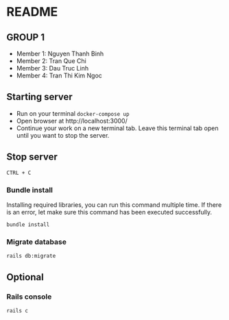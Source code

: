 # README

## GROUP 1

- Member 1: Nguyen Thanh Binh
- Member 2: Tran Que Chi
- Member 3: Dau Truc Linh
- Member 4: Tran Thi Kim Ngoc

## Starting server

- Run on your terminal `docker-compose up`
- Open browser at http://localhost:3000/
- Continue your work on a new terminal tab. Leave this terminal tab open until you want to stop the server.

## Stop server

`CTRL + C`

### Bundle install
Installing required libraries, you can run this command multiple time. If there is an error, let make sure this command has been executed successfully.

`bundle install`

### Migrate database

`rails db:migrate`

## Optional

### Rails console

`rails c`
